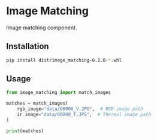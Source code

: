 # Image Matching

Image matching component.

## Installation

```bash
pip install dist/image_matching-0.1.0-*.whl
```


## Usage

```python
from image_matching import match_images

matches = match_images(
    rgb_image="data/00000_V.JPG",  # RGB image path
    ir_image="data/00000_T.JPG",  # Thermal image path
)

print(matches)
```
